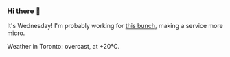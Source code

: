 ### Hi there :wave:

It's Wednesday! I'm probably working for [this bunch](https://github.com/kohofinancial), making a service more micro.

Weather in Toronto: overcast, at +20°C.
